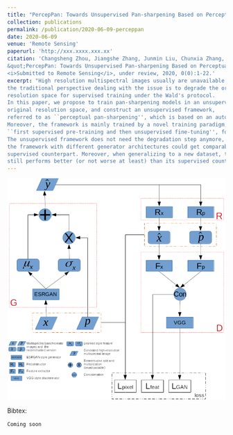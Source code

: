 ```yaml
---
title: "PercepPan: Towards Unsupervised Pan-sharpening Based on Perceptual Loss"
collection: publications
permalink: /publication/2020-06-09-perceppan
date: 2020-06-09
venue: 'Remote Sensing'
paperurl: 'http://xxx.xxxx.xxx.xx'
citation: 'Changsheng Zhou, Jiangshe Zhang, Junmin Liu, Chunxia Zhang, Rongrong Fei and Shuang Xu.
&quot;PercepPan: Towards Unsupervised Pan-sharpening Based on Perceptual Loss.&quot;
<i>Submitted to Remote Sensing</i>, under review, 2020, 0(0):1-22.'
excerpt: "High resolution multispectral images usually are unavailable for pan-sharpening and
the traditional perspective dealing with the issue is to degrade the original images into a lower
resolution space for supervised training under the Wald's protocol.
In this paper, we propose to train pan-sharpening models in an unsupervised manner directly in the
original resolution space, and construct an unsupervised framework,
referred to as ``perceptual pan-sharpening'', which is based on an auto-encoder and perceptual loss.
Moreover, the framework is mainly trained by a novel training paradigm,
``first supervised pre-training and then unsupervised fine-tuning'', for performance boosting.
The unsupervised framework does not need the degradation step anymore, and experiments show that
the framework with different generator architectures could get comparable results with the traditional
supervised counterpart. Moreover, when generalizing to a new dataset, the unsupervised framework
still performs better (or not worse at least) than its supervised counterpart."
---
```


![perceppan](images/perceppan.png)

Bibtex:
```
Coming soon
```
<!-- excerpt: 'This paper presents an unsupervised framework for pan-sharpening based on auto-encoder and perceptual loss.' -->
<!-- This paper is about the number 3. The number 4 is left for future work. -->
<!--  -->
<!-- [Download paper here](http://academicpages.github.io/files/paper3.pdf) -->
<!--  -->
<!-- Recommended citation: Your Name, You. (2015). "Paper Title Number 3." <i>Journal 1</i>. 1(3). -->

